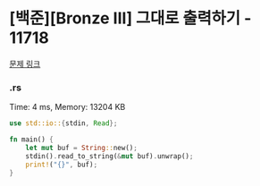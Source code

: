 # [백준][Bronze III] 그대로 출력하기 - 11718

[문제 링크](https://www.acmicpc.net/problem/11718)

### .rs

Time: 4 ms, Memory: 13204 KB 

```rs
use std::io::{stdin, Read};

fn main() {
    let mut buf = String::new();
    stdin().read_to_string(&mut buf).unwrap();
    print!("{}", buf);
}

```

